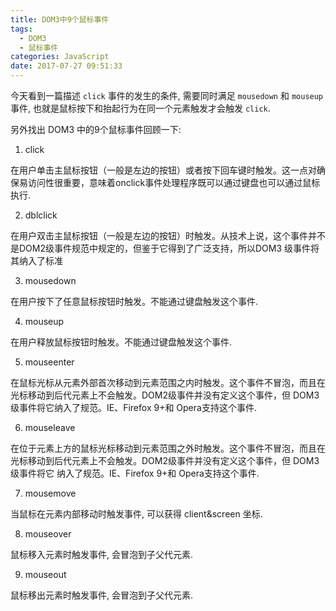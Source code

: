 ```yaml
---
title: DOM3中9个鼠标事件
tags:
  - DOM3
  - 鼠标事件
categories: JavaScript
date: 2017-07-27 09:51:33
---
```


今天看到一篇描述 `click` 事件的发生的条件, 需要同时满足 `mousedown` 和 `mouseup` 事件,
也就是鼠标按下和抬起行为在同一个元素触发才会触发 `click`.

另外找出 DOM3 中的9个鼠标事件回顾一下:

1. click

在用户单击主鼠标按钮（一般是左边的按钮）或者按下回车键时触发。这一点对确保易访问性很重要，意味着onclick事件处理程序既可以通过键盘也可以通过鼠标执行.

2. dblclick

在用户双击主鼠标按钮（一般是左边的按钮）时触发。从技术上说，这个事件并不是DOM2级事件规范中规定的，但鉴于它得到了广泛支持，所以DOM3 级事件将其纳入了标准

3. mousedown

在用户按下了任意鼠标按钮时触发。不能通过键盘触发这个事件.

4. mouseup

在用户释放鼠标按钮时触发。不能通过键盘触发这个事件.

5. mouseenter

在鼠标光标从元素外部首次移动到元素范围之内时触发。这个事件不冒泡，而且在光标移动到后代元素上不会触发。DOM2级事件并没有定义这个事件，但 DOM3级事件将它纳入了规范。IE、Firefox 9+和 Opera支持这个事件.

6. mouseleave

在位于元素上方的鼠标光标移动到元素范围之外时触发。这个事件不冒泡，而且在光标移动到后代元素上不会触发。DOM2级事件并没有定义这个事件，但
DOM3级事件将它 纳入了规范。IE、Firefox 9+和 Opera支持这个事件.

7. mousemove

当鼠标在元素内部移动时触发事件, 可以获得 client&screen 坐标.

8. mouseover

鼠标移入元素时触发事件, 会冒泡到子父代元素.

9. mouseout

鼠标移出元素时触发事件, 会冒泡到子父代元素.